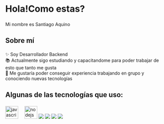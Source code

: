 <h1 align="left">Hola!Como estas?</h1>

###

<p align="left">Mi nombre es Santiago Aquino</p>

###

<h2 align="left">Sobre mí</h2>

###

<p align="left">✨ Soy Desarrollador Backend <br>📚 Actualmente sigo estudiando y capacitandome para poder trabajar de esto que tanto me gusta<br>🎯 Me gustaría poder conseguir experiencia trabajando en grupo y conociendo nuevas tecnologías<br></p>

###

<h2 align="left">Algunas de las tecnologías que uso:</h2>

###

<div align="left">
  <img src="https://cdn.jsdelivr.net/gh/devicons/devicon/icons/javascript/javascript-original.svg" height="40" alt="javascript logo"  />
  <img width="12" />
  <img src="https://cdn.jsdelivr.net/gh/devicons/devicon/icons/nodejs/nodejs-original.svg" height="40" alt="nodejs logo"  />
  <img src="https://cdn.jsdelivr.net/gh/devicons/devicon/icons/docker/docker-original-wordmark.svg" />
  <img src="https://cdn.jsdelivr.net/gh/devicons/devicon/icons/express/express-original-wordmark.svg" />
  <img src="https://cdn.jsdelivr.net/gh/devicons/devicon/icons/mongodb/mongodb-original-wordmark.svg" />
  <img src="https://cdn.jsdelivr.net/gh/devicons/devicon/icons/mysql/mysql-original-wordmark.svg" />
          
          
          
</div>

###
